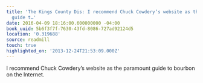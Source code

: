 ```yaml
---
title: 'The Kings County Dis: I recommend Chuck Cowdery’s website as the paramount
  guide t…'
date: 2016-04-09 18:16:00.600000000 -04:00
book_uuid: 5b6f3f7f-7630-43fd-8086-727ad92124d5
location: '0.319688'
source: readmill
touch: true
highlighted_on: '2013-12-24T21:53:09.000Z'
---
```


I recommend Chuck Cowdery’s website as the paramount guide to bourbon on the Internet.